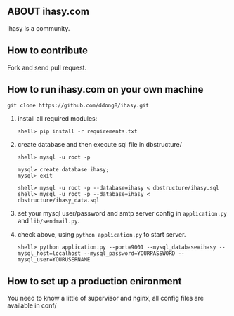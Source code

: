 ## ABOUT ihasy.com

ihasy is a community.

## How to contribute

Fork and send pull request.

## How to run ihasy.com on your own machine

    git clone https://github.com/ddong8/ihasy.git

1. install all required modules:

    ```
    shell> pip install -r requirements.txt
    ```

2. create database and then execute sql file in dbstructure/

    ```
    shell> mysql -u root -p

    mysql> create database ihasy;
    mysql> exit

    shell> mysql -u root -p --database=ihasy < dbstructure/ihasy.sql
    shell> mysql -u root -p --database=ihasy < dbstructure/ihasy_data.sql   
    ```

3. set your mysql user/password and smtp server config in `application.py` and `lib/sendmail.py`.
4. check above, using ``python application.py`` to start server.

    ```
    shell> python application.py --port=9001 --mysql_database=ihasy --mysql_host=localhost --mysql_password=YOURPASSWORD --mysql_user=YOURUSERNAME
    ```

## How to set up a production enironment

You need to know a little of supervisor and nginx, all config files are available in conf/
